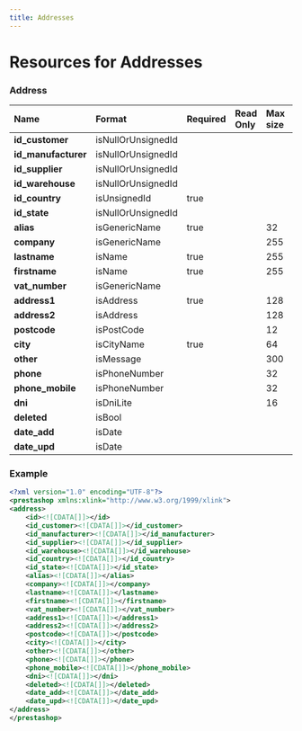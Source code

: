 ```yaml
---
title: Addresses
---
```


# Resources for Addresses

### Address

|        Name         |       Format       | Required | Read Only | Max size | Not filterable | Description |
| :------------------ | :----------------- | :------- | :-------- | :------- | :------------- | :---------- |
| **id_customer**     | isNullOrUnsignedId |          |           |          |                |             |
| **id_manufacturer** | isNullOrUnsignedId |          |           |          |                |             |
| **id_supplier**     | isNullOrUnsignedId |          |           |          |                |             |
| **id_warehouse**    | isNullOrUnsignedId |          |           |          |                |             |
| **id_country**      | isUnsignedId       | true     |           |          |                |             |
| **id_state**        | isNullOrUnsignedId |          |           |          |                |             |
| **alias**           | isGenericName      | true     |           | 32       |                |             |
| **company**         | isGenericName      |          |           | 255      |                |             |
| **lastname**        | isName             | true     |           | 255      |                |             |
| **firstname**       | isName             | true     |           | 255      |                |             |
| **vat_number**      | isGenericName      |          |           |          |                |             |
| **address1**        | isAddress          | true     |           | 128      |                |             |
| **address2**        | isAddress          |          |           | 128      |                |             |
| **postcode**        | isPostCode         |          |           | 12       |                |             |
| **city**            | isCityName         | true     |           | 64       |                |             |
| **other**           | isMessage          |          |           | 300      |                |             |
| **phone**           | isPhoneNumber      |          |           | 32       |                |             |
| **phone_mobile**    | isPhoneNumber      |          |           | 32       |                |             |
| **dni**             | isDniLite          |          |           | 16       |                |             |
| **deleted**         | isBool             |          |           |          |                |             |
| **date_add**        | isDate             |          |           |          |                |             |
| **date_upd**        | isDate             |          |           |          |                |             |


### Example

```xml
<?xml version="1.0" encoding="UTF-8"?>
<prestashop xmlns:xlink="http://www.w3.org/1999/xlink">
<address>
	<id><![CDATA[]]></id>
	<id_customer><![CDATA[]]></id_customer>
	<id_manufacturer><![CDATA[]]></id_manufacturer>
	<id_supplier><![CDATA[]]></id_supplier>
	<id_warehouse><![CDATA[]]></id_warehouse>
	<id_country><![CDATA[]]></id_country>
	<id_state><![CDATA[]]></id_state>
	<alias><![CDATA[]]></alias>
	<company><![CDATA[]]></company>
	<lastname><![CDATA[]]></lastname>
	<firstname><![CDATA[]]></firstname>
	<vat_number><![CDATA[]]></vat_number>
	<address1><![CDATA[]]></address1>
	<address2><![CDATA[]]></address2>
	<postcode><![CDATA[]]></postcode>
	<city><![CDATA[]]></city>
	<other><![CDATA[]]></other>
	<phone><![CDATA[]]></phone>
	<phone_mobile><![CDATA[]]></phone_mobile>
	<dni><![CDATA[]]></dni>
	<deleted><![CDATA[]]></deleted>
	<date_add><![CDATA[]]></date_add>
	<date_upd><![CDATA[]]></date_upd>
</address>
</prestashop>
```


